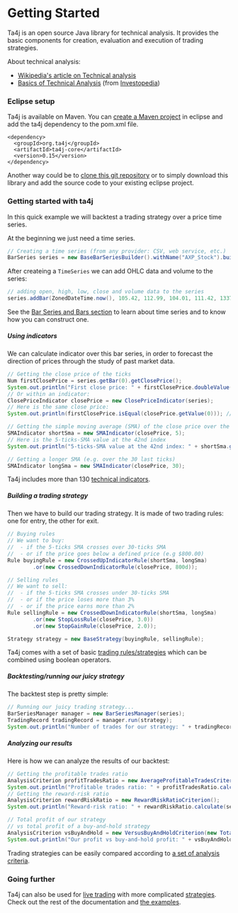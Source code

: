 # Getting Started

Ta4j is an open source Java library for technical analysis. It provides the basic components for creation, evaluation and execution of trading strategies.

About technical analysis:

  * [Wikipedia's article on Technical analysis](http://en.wikipedia.org/wiki/Technical_analysis)
  * [Basics of Technical Analysis](http://www.investopedia.com/university/technical/) (from [Investopedia](http://www.investopedia.com/))

### Eclipse setup

Ta4j is available on Maven. You can [create a Maven project](http://www.tech-recipes.com/rx/39279/create-a-new-maven-project-in-eclipse/) in eclipse and add the ta4j dependency to the pom.xml file.
```
<dependency>
  <groupId>org.ta4j</groupId>
  <artifactId>ta4j-core</artifactId>
  <version>0.15</version>
</dependency>
```
Another way could be to [clone this git repository](https://git-scm.com/book/en/v1/Git-Basics-Getting-a-Git-Repository) or to simply download this library and add the source code to your existing eclipse project.

### Getting started with ta4j

In this quick example we will backtest a trading strategy over a price time series.

At the beginning we just need a time series.

```java
// Creating a time series (from any provider: CSV, web service, etc.)
BarSeries series = new BaseBarSeriesBuilder().withName("AXP_Stock").build();
```
After createing a `TimeSeries` we can add OHLC data and volume to the series:

```java
// adding open, high, low, close and volume data to the series
series.addBar(ZonedDateTime.now(), 105.42, 112.99, 104.01, 111.42, 1337);

```
See the [Bar Series and Bars section](Time-series-and-bars.html) to learn about time series and to know how you can construct one.

##### Using indicators

We can calculate indicator over this bar series, in order to forecast the direction of prices through the study of past market data.

```java
// Getting the close price of the ticks
Num firstClosePrice = series.getBar(0).getClosePrice();
System.out.println("First close price: " + firstClosePrice.doubleValue());
// Or within an indicator:
ClosePriceIndicator closePrice = new ClosePriceIndicator(series);
// Here is the same close price:
System.out.println(firstClosePrice.isEqual(closePrice.getValue(0))); // equal to firstClosePrice

// Getting the simple moving average (SMA) of the close price over the last 5 ticks
SMAIndicator shortSma = new SMAIndicator(closePrice, 5);
// Here is the 5-ticks-SMA value at the 42nd index
System.out.println("5-ticks-SMA value at the 42nd index: " + shortSma.getValue(42).doubleValue());

// Getting a longer SMA (e.g. over the 30 last ticks)
SMAIndicator longSma = new SMAIndicator(closePrice, 30);
```
Ta4j includes more than 130 [technical indicators](Technical-indicators.html).

##### Building a trading strategy

Then we have to build our trading strategy. It is made of two trading rules: one for entry, the other for exit.

```java
// Buying rules
// We want to buy:
//  - if the 5-ticks SMA crosses over 30-ticks SMA
//  - or if the price goes below a defined price (e.g $800.00)
Rule buyingRule = new CrossedUpIndicatorRule(shortSma, longSma)
        .or(new CrossedDownIndicatorRule(closePrice, 800d));

// Selling rules
// We want to sell:
//  - if the 5-ticks SMA crosses under 30-ticks SMA
//  - or if the price loses more than 3%
//  - or if the price earns more than 2%
Rule sellingRule = new CrossedDownIndicatorRule(shortSma, longSma)
        .or(new StopLossRule(closePrice, 3.0))
        .or(new StopGainRule(closePrice, 2.0));

Strategy strategy = new BaseStrategy(buyingRule, sellingRule);
```

Ta4j comes with a set of basic [trading rules/strategies](Trading-strategies.html) which can be combined using boolean operators.

##### Backtesting/running our juicy strategy

The backtest step is pretty simple:

```java
// Running our juicy trading strategy...
BarSeriesManager manager = new BarSeriesManager(series);
TradingRecord tradingRecord = manager.run(strategy);
System.out.println("Number of trades for our strategy: " + tradingRecord.getTradeCount());
```

##### Analyzing our results

Here is how we can analyze the results of our backtest:

```java
// Getting the profitable trades ratio
AnalysisCriterion profitTradesRatio = new AverageProfitableTradesCriterion();
System.out.println("Profitable trades ratio: " + profitTradesRatio.calculate(series, tradingRecord));
// Getting the reward-risk ratio
AnalysisCriterion rewardRiskRatio = new RewardRiskRatioCriterion();
System.out.println("Reward-risk ratio: " + rewardRiskRatio.calculate(series, tradingRecord));

// Total profit of our strategy
// vs total profit of a buy-and-hold strategy
AnalysisCriterion vsBuyAndHold = new VersusBuyAndHoldCriterion(new TotalProfitCriterion());
System.out.println("Our profit vs buy-and-hold profit: " + vsBuyAndHold.calculate(series, tradingRecord));
```

Trading strategies can be easily compared according to [a set of analysis criteria](Backtesting.html).

### Going further

Ta4j can also be used for [live trading](Live-trading.html) with more complicated [strategies](Trading-strategies.html). Check out the rest of the documentation and [the examples](Usage-examples.html).
